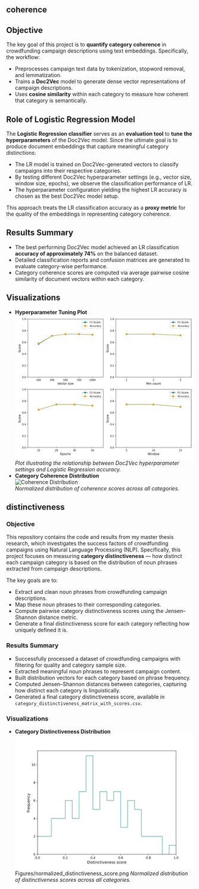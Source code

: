 ## coherence

## Objective

The key goal of this project is to **quantify category coherence** in crowdfunding campaign descriptions using text embeddings. Specifically, the workflow:

- Preprocesses campaign text data by tokenization, stopword removal, and lemmatization.
- Trains a **Doc2Vec** model to generate dense vector representations of campaign descriptions.
- Uses **cosine similarity** within each category to measure how coherent that category is semantically.
  
## Role of Logistic Regression Model

The **Logistic Regression classifier** serves as an **evaluation tool** to **tune the hyperparameters** of the Doc2Vec model. Since the ultimate goal is to produce document embeddings that capture meaningful category distinctions:

- The LR model is trained on Doc2Vec-generated vectors to classify campaigns into their respective categories.
- By testing different Doc2Vec hyperparameter settings (e.g., vector size, window size, epochs), we observe the classification performance of LR.
- The hyperparameter configuration yielding the highest LR accuracy is chosen as the best Doc2Vec model setup.

This approach treats the LR classification accuracy as a **proxy metric** for the quality of the embeddings in representing category coherence.

## Results Summary

- The best performing Doc2Vec model achieved an LR classification **accuracy of approximately 74%** on the balanced dataset.
- Detailed classification reports and confusion matrices are generated to evaluate category-wise performance.
- Category coherence scores are computed via average pairwise cosine similarity of document vectors within each category.
 

## Visualizations

- **Hyperparameter Tuning Plot**  
  ![Hyperparameter](Figures/Doc2vec_hyperparameters.jpg)
  *Plot illustrating the relationship between Doc2Vec hyperparameter settings and Logistic Regression accuracy.*
- **Category Coherence Distribution**  
  ![Coherence Distribution](Figures/normalized_coherence_score.jpg)  
  *Normalized distribution of coherence scores across all categories.*






## distinctiveness

### Objective

This repository contains the code and results from my master thesis research, which investigates the success factors of crowdfunding campaigns using Natural Language Processing (NLP). Specifically, this project focuses on measuring **category distinctiveness** — how distinct each campaign category is based on the distribution of noun phrases extracted from campaign descriptions.

The key goals are to:

- Extract and clean noun phrases from crowdfunding campaign descriptions.
- Map these noun phrases to their corresponding categories.
- Compute pairwise category distinctiveness scores using the Jensen–Shannon distance metric.
- Generate a final distinctiveness score for each category reflecting how uniquely defined it is.

### Results Summary

- Successfully processed a dataset of crowdfunding campaigns with filtering for quality and category sample size.
- Extracted meaningful noun phrases to represent campaign content.
- Built distribution vectors for each category based on phrase frequency.
- Computed Jensen–Shannon distances between categories, capturing how distinct each category is linguistically.
- Generated a final category distinctiveness score, available in `category_distinctiveness_matrix_with_scores.csv`.

### Visualizations

- **Category Distinctiveness Distribution**  
  ![Distinctiveness Distribution](Figures/normalized_distinctiveness_score.png)
  Figures/normalized_distinctiveness_score.png
  *Normalized distribution of distinctiveness scores across all categories.* 
